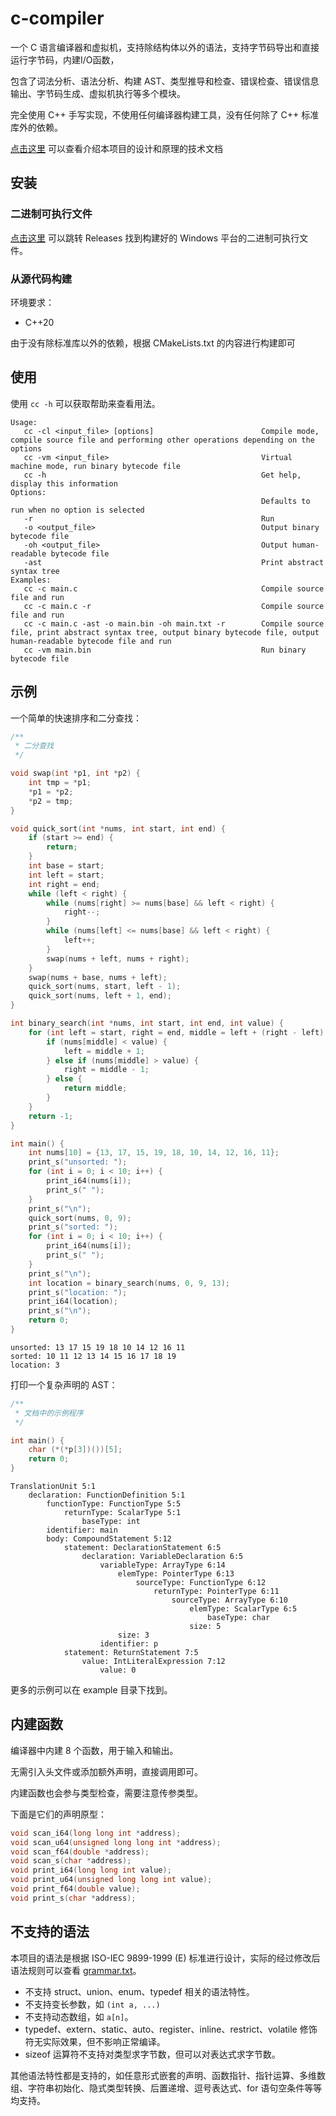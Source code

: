 # c-compiler

一个 C 语言编译器和虚拟机，支持除结构体以外的语法，支持字节码导出和直接运行字节码，内建I/O函数，

包含了词法分析、语法分析、构建 AST、类型推导和检查、错误检查、错误信息输出、字节码生成、虚拟机执行等多个模块。

完全使用 C++ 手写实现，不使用任何编译器构建工具，没有任何除了 C++ 标准库外的依赖。

[点击这里](doc/doc.md) 可以查看介绍本项目的设计和原理的技术文档

## 安装

### 二进制可执行文件

[点击这里](https://github.com/laa-1/c-compiler/releases) 可以跳转 Releases 找到构建好的 Windows 平台的二进制可执行文件。

### 从源代码构建

环境要求：

* C++20

由于没有除标准库以外的依赖，根据 CMakeLists.txt 的内容进行构建即可 

## 使用

使用 `cc -h` 可以获取帮助来查看用法。

```text
Usage:
   cc -cl <input_file> [options]                        Compile mode, compile source file and performing other operations depending on the options
   cc -vm <input_file>                                  Virtual machine mode, run binary bytecode file
   cc -h                                                Get help, display this information
Options:
                                                        Defaults to run when no option is selected
   -r                                                   Run
   -o <output_file>                                     Output binary bytecode file
   -oh <output_file>                                    Output human-readable bytecode file
   -ast                                                 Print abstract syntax tree
Examples:
   cc -c main.c                                         Compile source file and run
   cc -c main.c -r                                      Compile source file and run
   cc -c main.c -ast -o main.bin -oh main.txt -r        Compile source file, print abstract syntax tree, output binary bytecode file, output human-readable bytecode file and run
   cc -vm main.bin                                      Run binary bytecode file
```

## 示例

一个简单的快速排序和二分查找：

```c
/**
 * 二分查找
 */

void swap(int *p1, int *p2) {
    int tmp = *p1;
    *p1 = *p2;
    *p2 = tmp;
}

void quick_sort(int *nums, int start, int end) {
    if (start >= end) {
        return;
    }
    int base = start;
    int left = start;
    int right = end;
    while (left < right) {
        while (nums[right] >= nums[base] && left < right) {
            right--;
        }
        while (nums[left] <= nums[base] && left < right) {
            left++;
        }
        swap(nums + left, nums + right);
    }
    swap(nums + base, nums + left);
    quick_sort(nums, start, left - 1);
    quick_sort(nums, left + 1, end);
}

int binary_search(int *nums, int start, int end, int value) {
    for (int left = start, right = end, middle = left + (right - left) / 2; left <= right; middle = left + (right - left) / 2) {
        if (nums[middle] < value) {
            left = middle + 1;
        } else if (nums[middle] > value) {
            right = middle - 1;
        } else {
            return middle;
        }
    }
    return -1;
}

int main() {
    int nums[10] = {13, 17, 15, 19, 18, 10, 14, 12, 16, 11};
    print_s("unsorted: ");
    for (int i = 0; i < 10; i++) {
        print_i64(nums[i]);
        print_s(" ");
    }
    print_s("\n");
    quick_sort(nums, 0, 9);
    print_s("sorted: ");
    for (int i = 0; i < 10; i++) {
        print_i64(nums[i]);
        print_s(" ");
    }
    print_s("\n");
    int location = binary_search(nums, 0, 9, 13);
    print_s("location: ");
    print_i64(location);
    print_s("\n");
    return 0;
}
``` 

```text
unsorted: 13 17 15 19 18 10 14 12 16 11 
sorted: 10 11 12 13 14 15 16 17 18 19 
location: 3
```

打印一个复杂声明的 AST：

```c
/**
 * 文档中的示例程序
 */

int main() {
    char (*(*p[3])())[5];
    return 0;
}
```

```text
TranslationUnit 5:1
    declaration: FunctionDefinition 5:1
        functionType: FunctionType 5:5
            returnType: ScalarType 5:1
                baseType: int
        identifier: main
        body: CompoundStatement 5:12
            statement: DeclarationStatement 6:5
                declaration: VariableDeclaration 6:5
                    variableType: ArrayType 6:14
                        elemType: PointerType 6:13
                            sourceType: FunctionType 6:12
                                returnType: PointerType 6:11
                                    sourceType: ArrayType 6:10
                                        elemType: ScalarType 6:5
                                            baseType: char
                                        size: 5
                        size: 3
                    identifier: p
            statement: ReturnStatement 7:5
                value: IntLiteralExpression 7:12
                    value: 0
```

更多的示例可以在 example 目录下找到。

## 内建函数

编译器中内建 8 个函数，用于输入和输出。

无需引入头文件或添加额外声明，直接调用即可。

内建函数也会参与类型检查，需要注意传参类型。

下面是它们的声明原型：

```c
void scan_i64(long long int *address);
void scan_u64(unsigned long long int *address);
void scan_f64(double *address);
void scan_s(char *address);
void print_i64(long long int value);
void print_u64(unsigned long long int value);
void print_f64(double value);
void print_s(char *address);
```

## 不支持的语法

本项目的语法是根据 ISO-IEC 9899-1999 (E) 标准进行设计，实际的经过修改后语法规则可以查看 [grammar.txt](doc/grammar.txt)。

* 不支持 struct、union、enum、typedef 相关的语法特性。
* 不支持变长参数，如 `(int a, ...)`
* 不支持动态数组，如 `a[n]`。
* typedef、extern、static、auto、register、inline、restrict、volatile 修饰符无实际效果，但不影响正常编译。
* sizeof 运算符不支持对类型求字节数，但可以对表达式求字节数。

其他语法特性都是支持的，如任意形式嵌套的声明、函数指针、指针运算、多维数组、字符串初始化、隐式类型转换、后置递增、逗号表达式、for 语句空条件等等均支持。